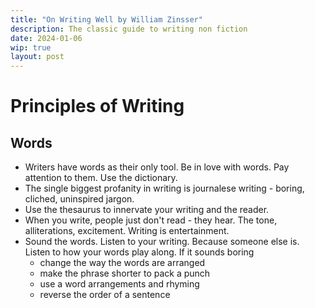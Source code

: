 ```yaml
---
title: "On Writing Well by William Zinsser"
description: The classic guide to writing non fiction
date: 2024-01-06
wip: true
layout: post
---
```


# Principles of Writing

## Words

- Writers have words as their only tool. Be in love with words. Pay attention to them. Use the dictionary.
- The single biggest profanity in writing is journalese writing - boring, cliched, uninspired jargon.
- Use the thesaurus to innervate your writing and the reader.
- When you write, people just don't read - they hear. The tone, alliterations, excitement. Writing is entertainment.
- Sound the words. Listen to your writing. Because someone else is. Listen to how your words play along. If it sounds boring
  - change the way the words are arranged
  - make the phrase shorter to pack a punch
  - use a word arrangements and rhyming
  - reverse the order of a sentence
